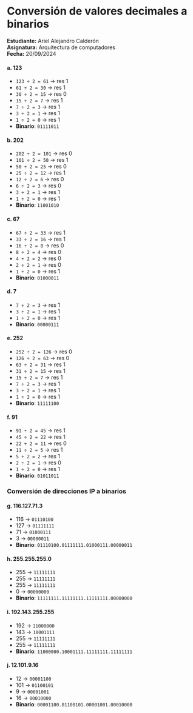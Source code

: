 # Conversión de valores decimales a binarios

**Estudiante:** Ariel Alejandro Calderón \
**Asignatura:** Arquitectura de computadores \
**Fecha:** 20/09/2024

#### a. 123

  - `123 ÷ 2 = 61` → res 1  
  - `61 ÷ 2 = 30` → res 1  
  - `30 ÷ 2 = 15` → res 0  
  - `15 ÷ 2 = 7` → res 1  
  - `7 ÷ 2 = 3` → res 1  
  - `3 ÷ 2 = 1` → res 1  
  - `1 ÷ 2 = 0` → res 1  
- **Binario**: `01111011`

#### b. 202

  - `202 ÷ 2 = 101` → res 0  
  - `101 ÷ 2 = 50` → res 1  
  - `50 ÷ 2 = 25` → res 0  
  - `25 ÷ 2 = 12` → res 1  
  - `12 ÷ 2 = 6` → res 0  
  - `6 ÷ 2 = 3` → res 0  
  - `3 ÷ 2 = 1` → res 1  
  - `1 ÷ 2 = 0` → res 1  
- **Binario**: `11001010`

#### c. 67

  - `67 ÷ 2 = 33` → res 1  
  - `33 ÷ 2 = 16` → res 1  
  - `16 ÷ 2 = 8` → res 0  
  - `8 ÷ 2 = 4` → res 0  
  - `4 ÷ 2 = 2` → res 0  
  - `2 ÷ 2 = 1` → res 0  
  - `1 ÷ 2 = 0` → res 1  
- **Binario**: `01000011`

#### d. 7

  - `7 ÷ 2 = 3` → res 1  
  - `3 ÷ 2 = 1` → res 1  
  - `1 ÷ 2 = 0` → res 1  
- **Binario**: `00000111`

#### e. 252

  - `252 ÷ 2 = 126` → res 0  
  - `126 ÷ 2 = 63` → res 0  
  - `63 ÷ 2 = 31` → res 1  
  - `31 ÷ 2 = 15` → res 1  
  - `15 ÷ 2 = 7` → res 1  
  - `7 ÷ 2 = 3` → res 1  
  - `3 ÷ 2 = 1` → res 1  
  - `1 ÷ 2 = 0` → res 1  
- **Binario**: `11111100`

#### f. 91

  - `91 ÷ 2 = 45` → res 1  
  - `45 ÷ 2 = 22` → res 1  
  - `22 ÷ 2 = 11` → res 0  
  - `11 ÷ 2 = 5` → res 1  
  - `5 ÷ 2 = 2` → res 1  
  - `2 ÷ 2 = 1` → res 0  
  - `1 ÷ 2 = 0` → res 1  
- **Binario**: `01011011`

### Conversión de direcciones IP a binarios

#### g. 116.127.71.3
- 116 → `01110100`  
- 127 → `01111111`  
- 71 → `01000111`  
- 3 → `00000011`  
- **Binario**: `01110100.01111111.01000111.00000011`

#### h. 255.255.255.0
- 255 → `11111111`  
- 255 → `11111111`  
- 255 → `11111111`  
- 0 → `00000000`  
- **Binario**: `11111111.11111111.11111111.00000000`

#### i. 192.143.255.255
- 192 → `11000000`  
- 143 → `10001111`  
- 255 → `11111111`  
- 255 → `11111111`  
- **Binario**: `11000000.10001111.11111111.11111111`

#### j. 12.101.9.16
- 12 → `00001100`  
- 101 → `01100101`  
- 9 → `00001001`  
- 16 → `00010000`  
- **Binario**: `00001100.01100101.00001001.00010000`
